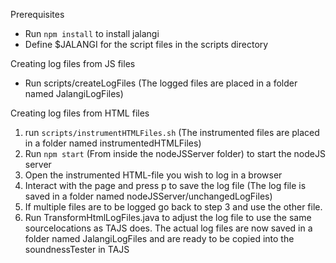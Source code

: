 Prerequisites
- Run `npm install` to install jalangi
- Define $JALANGI for the script files in the scripts directory

Creating log files from JS files
- Run scripts/createLogFiles (The logged files are placed in a folder named JalangiLogFiles)


Creating log files from HTML files

1. run `scripts/instrumentHTMLFiles.sh` (The instrumented files are placed in a folder named instrumentedHTMLFiles)
2. Run `npm start` (From inside the nodeJSServer folder) to start the nodeJS server
3. Open the instrumented HTML-file you wish to log in a browser	
4. Interact with the page and press p to save the log file  (The log file is saved in a folder named nodeJSServer/unchangedLogFiles)
5. If multiple files are to be logged go back to step 3 and use the other file.
6. Run TransformHtmlLogFiles.java to adjust the log file to use the same sourcelocations as TAJS does. The actual log files are now saved in a folder named JalangiLogFiles and are ready to be copied into the soundnessTester in TAJS
